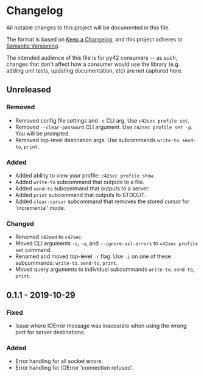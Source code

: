 # Changelog
All notable changes to this project will be documented in this file.

The format is based on [Keep a Changelog](https://keepachangelog.com/en/1.0.0/),
and this project adheres to [Semantic Versioning](https://semver.org/spec/v2.0.0.html).

The intended audience of this file is for py42 consumers -- as such, changes that don't affect
how a consumer would use the library (e.g. adding unit tests, updating documentation, etc) are not captured here.

## Unreleased

### Removed
- Removed config file settings and `-c` CLI arg. Use `c42sec profile set`.
- Removed `--clear-password` CLI argument. Use `c42sec profile set -p`. You will be prompted.
- Removed top-level destination args. Use subcommands `write-to`. `send-to`, `print`.

### Added
- Added ability to view your profile: `c42sec profile show`.
- Added `write-to` subcommand that outputs to a file.
- Added `send-to` subcommand that outputs to a server.
- Added `print` subcommand that outputs to STDOUT.
- Added `clear-cursor` subcommand that removes the stored cursor for 'incremental' mode.

### Changed
- Renamed `c42aed` to `c42sec`.
- Moved CLI arguments `-s`, `-u`, and `--ignore-ssl-errors` to `c42sec profile set` command.
- Renamed and moved top-level `-r` flag. Use `-i` on one of these subcommands: `write-to`. `send-to`, `print`.
- Moved query arguments to individual subcommands `write-to`. `send-to`, `print`.

## 0.1.1 - 2019-10-29

### Fixed
- Issue where IOError message was inaccurate when using the wrong port for server destinations.

### Added
- Error handling for all socket errors.
- Error handling for IOError 'connection refused'.
